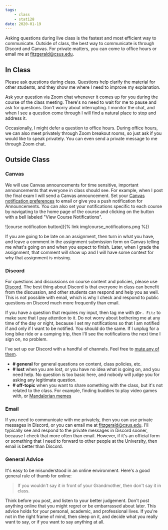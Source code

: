 ```yaml
---
tags:
    - class
    - stat128
date: 2020-01-19
---
```


Asking questions during live class is the fastest and most efficient way to communicate.
Outside of class, the best way to communicate is through Discord and Canvas.
For private matters, you can come to office hours or email me at <fitzgerald@csus.edu>.

## In Class

Please ask questions during class.
Questions help clarify the material for other students, and they show me where I need to improve my explanation.

Ask your question via Zoom chat whenever it comes up for you during the course of the class meeting.
There's no need to wait for me to pause and ask for questions.
Don't worry about interrupting.
I monitor the chat, and when I see a question come through I will find a natural place to stop and address it.

Occasionally, I might defer a question to office hours.
During office hours, we can also meet privately through Zoom breakout rooms, so just ask if you would like to speak privately.
You can even send a private message to me through Zoom chat.


## Outside Class

### Canvas

We will use Canvas announcements for time sensitive, important announcements that everyone in class should see.
For example, when I post the final exam I will send a Canvas announcement.
Set your [Canvas notification preferences](https://csus.instructure.com/profile/communication) to email or give you a push notification for Announcements.
You can also set your notifications specific to each course by navigating to the home page of the course and clicking on the button with a bell labeled "View Course Notifications".

![course notification button]({% link img/course_notifications.png %})

If you are going to be late on an assignment, then turn in what you have, and leave a comment in the assignment submission form on Canvas telling me what's going on and when you expect to finish.
Later, when I grade the assignment, that comment will show up and I will have some context for why that assignment is missing.

### Discord

For questions and discussions on course content and policies, please use [Discord](https://discord.com/channels/@me).
The best thing about Discord is that everyone in class can benefit from the discussion, and other students can respond and help you as well.
This is not possible with email, which is why I check and respond to public questions on Discord much more frequently than email.

If you have a question that requires my input, then tag me with `@Dr. Fitz` to make sure that I pay attention to it.
Do not worry about bothering me at any time of the day or night, because I set my notifications so that I am notified if and only if I want to be notified.
You should do the same.
If I unplug for a long bike ride or a camping trip, then I'll see the notifications the next time I sign on, no problem.

I've set up our Discord with a handful of channels.
Feel free to [mute any of them](https://support.discord.com/hc/en-us/articles/209791877-How-do-I-mute-and-disable-notifications-for-specific-channels-).

- __# general__ for general questions on content, class policies, etc.
- __# lost__ when you are lost, or you have no idea what is going on, and you need help.
    No question is too basic here, and nobody will judge you for asking any legitimate question.
- __# off-topic__ when you want to share something with the class, but it's not related to the class.
    For example, finding buddies to play video games with, or [Mandalorian memes](https://gamerant.com/star-wars-mandalorian-best-memes/)


### Email

If you need to communicate with me privately, then you can use private messages in Discord, or you can email me at <fitzgerald@csus.edu>.
I'll typically see and respond to the private messages in Discord sooner, because I check that more often than email.
However, if it's an official form or something that I need to forward to other people at the University, then email is better than Discord.


### General Advice

It's easy to be misunderstood in an online environment.
Here's a good general rule of thumb for online:

> If you wouldn't say it in front of your Grandmother, then don't say it in class.

Think before you post, and listen to your better judgement.
Don't post anything online that you might regret or be embarrassed about later.
This advice holds for your personal, academic, and professional lives.
If you're not in the right frame of mind, then sleep on it, and decide what you really want to say, or if you want to say anything at all.
